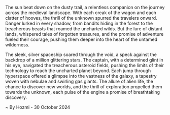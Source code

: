 
The sun beat down on the dusty trail, a relentless companion on the journey across the medieval landscape. With each creak of the wagon and each clatter of hooves, the thrill of the unknown spurred the travelers onward. Danger lurked in every shadow, from bandits hiding in the forest to the treacherous beasts that roamed the uncharted wilds. But the lure of distant lands, whispered tales of forgotten treasures, and the promise of adventure fueled their courage, pushing them deeper into the heart of the untamed wilderness. 

The sleek, silver spaceship soared through the void, a speck against the backdrop of a million glittering stars. The captain, with a determined glint in his eye, navigated the treacherous asteroid fields, pushing the limits of their technology to reach the uncharted planet beyond. Each jump through hyperspace offered a glimpse into the vastness of the galaxy, a tapestry woven with nebulae and swirling gas giants. The allure of alien life, the chance to discover new worlds, and the thrill of exploration propelled them towards the unknown, each pulse of the engine a promise of breathtaking discovery. 

~ By Hozmi - 30 October 2024
